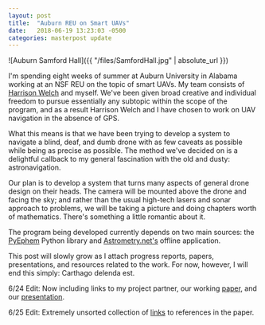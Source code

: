 ```yaml
---
layout: post
title:  "Auburn REU on Smart UAVs"
date:   2018-06-19 13:23:03 -0500
categories: masterpost update
---
```


![Auburn Samford Hall]({{ "/files/SamfordHall.jpg" | absolute_url }})

I'm spending eight weeks of summer at Auburn University in Alabama working at an NSF REU on the topic of smart UAVs. My team consists of [Harrison Welch][harrison] and myself. We've been given broad creative and individual freedom to pursue essentially any subtopic within the scope of the program, and as a result Harrison Welch and I have chosen to work on UAV navigation in the absence of GPS.

What this means is that we have been trying to develop a system to navigate a blind, deaf, and dumb drone with as few caveats as possible while being as precise as possible. The method we've decided on is a delightful callback to my general fascination with the old and dusty: astronavigation.

Our plan is to develop a system that turns many aspects of general drone design on their heads. The camera will be mounted above the drone and facing the sky; and rather than the usual high-tech lasers and sonar approach to problems, we will be taking a picture and doing chapters worth of mathematics. There's something a little romantic about it.

The program being developed currently depends on two main sources: the [PyEphem][pyephem] Python library and [Astrometry.net's][astrometry] offline application.

This post will slowly grow as I attach progress reports, papers, presentations, and resources related to the work. For now, however, I will end this simply: Carthago delenda est.

6/24 Edit: Now including links to my project partner, our working [paper][paper], and our [presentation][pres].

6/25 Edit: Extremely unsorted collection of [links][lnks] to references in the paper.

[astrometry]: 	https://astrometry.net
[pyephem]: 		https://rhodesmill.org/pyephem
[harrison]: 	https://harrisonwelch.github.io
[paper]:		https://akreulach.github.io/files/AUBPaper.pdf
[pres]: 		https://akreulach.github.io/files/midterm.pptx
[lnks]:			https://akreulach.github.io/files/links.txt